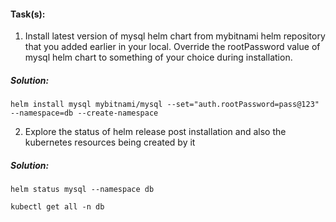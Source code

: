 #### Task(s):

 1. Install latest version of mysql helm chart from mybitnami helm repository that you added earlier in your local. Override the rootPassword value of mysql helm chart to something of your choice during installation.
##### Solution:
```
helm install mysql mybitnami/mysql --set="auth.rootPassword=pass@123" --namespace=db --create-namespace
```
 
2. Explore the status of helm release post installation and also the kubernetes resources being created by it
##### Solution:
```
helm status mysql --namespace db

kubectl get all -n db
```
